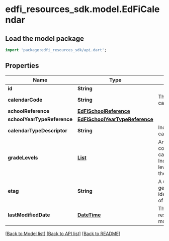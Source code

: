 # edfi_resources_sdk.model.EdFiCalendar

## Load the model package
```dart
import 'package:edfi_resources_sdk/api.dart';
```

## Properties
Name | Type | Description | Notes
------------ | ------------- | ------------- | -------------
**id** | **String** |  | [optional] 
**calendarCode** | **String** | The identifier for the calendar. | 
**schoolReference** | [**EdFiSchoolReference**](EdFiSchoolReference.md) |  | 
**schoolYearTypeReference** | [**EdFiSchoolYearTypeReference**](EdFiSchoolYearTypeReference.md) |  | 
**calendarTypeDescriptor** | **String** | Indicates the type of calendar. | 
**gradeLevels** | [**List<EdFiCalendarGradeLevel>**](EdFiCalendarGradeLevel.md) | An unordered collection of calendarGradeLevels. Indicates the grade level associated with the calendar. | [optional] [default to const []]
**etag** | **String** | A unique system-generated value that identifies the version of the resource. | [optional] 
**lastModifiedDate** | [**DateTime**](DateTime.md) | The date and time the resource was last modified. | [optional] 

[[Back to Model list]](../README.md#documentation-for-models) [[Back to API list]](../README.md#documentation-for-api-endpoints) [[Back to README]](../README.md)


